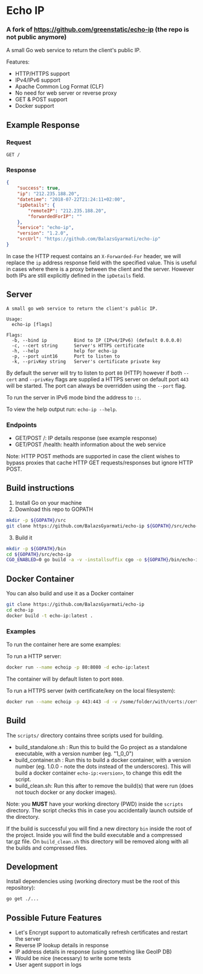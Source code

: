 # Echo IP
### A fork of https://github.com/greenstatic/echo-ip (the repo is not public anymore)

A small Go web service to return the client's public IP.

Features:
- HTTP/HTTPS support
- IPv4/IPv6 support
- Apache Common Log Format (CLF)
- No need for web server or reverse proxy
- GET & POST support
- Docker support

## Example Response
### Request
```http request
GET /
```
### Response
```json
{
    "success": true,
    "ip": "212.235.188.20",
    "datetime": "2018-07-22T21:24:11+02:00",
    "ipDetails": {
        "remoteIP": "212.235.188.20",
        "forwardedForIP": ""
    },
    "service": "echo-ip",
    "version": "1.2.0",
    "srcUrl": "https://github.com/BalazsGyarmati/echo-ip"
}
```

In case the HTTP request contains an `X-Forwarded-For` header, we will replace
the `ip` address response field with the specified value. This is useful in cases
where there is a proxy between the client and the server. However both IPs are
still explicitly defined in the `ipDetails` field.

## Server
```
A small go web service to return the client's public IP.

Usage:
  echo-ip [flags]

Flags:
  -b, --bind ip          Bind to IP (IPv4/IPv6) (default 0.0.0.0)
  -c, --cert string      Server's HTTPS certificate
  -h, --help             help for echo-ip
  -p, --port uint16      Port to listen to
  -k, --privKey string   Server's certificate private key

```

By default the server will try to listen to port `80` (HTTP) however
if both `--cert` and `--privKey` flags are supplied a HTTPS server
on default port `443` will be started. The port can always be overridden
using the `--port` flag.

To run the server in IPv6 mode bind the address to `::`.

To view the help output run: `echo-ip --help`.

### Endpoints
- GET/POST /: IP details response (see example response)
- GET/POST /health: health information about the web service

Note: HTTP POST methods are supported in case the client wishes to bypass
proxies that cache HTTP GET requests/responses but ignore HTTP POST.

## Build instructions
1. Install Go on your machine
2. Download this repo to GOPATH
```bash
mkdir -p ${GOPATH}/src
git clone https://github.com/BalazsGyarmati/echo-ip ${GOPATH}/src/echo-ip
```
3. Build it
```bash
mkdir -p ${GOPATH}/bin
cd ${GOPATH}/src/echo-ip
CGO_ENABLED=0 go build -a -v -installsuffix cgo -o ${GOPATH}/bin/echo-ip
```

## Docker Container
You can also build and use it as a Docker container
```bash
git clone https://github.com/BalazsGyarmati/echo-ip
cd echo-ip
docker build -t echo-ip:latest .
```

### Examples
To run the container here are some examples:

To run a HTTP server:
```bash
docker run --name echoip -p 80:8080 -d echo-ip:latest
```
The container will by default listen to port `8080`.

To run a HTTPS server (with certificate/key on the local filesystem):
```bash
docker run --name echoip -p 443:443 -d -v /some/folder/with/certs:/cert:ro echo-ip:latest -c /cert/server.crt -k /cert/server.key
```

## Build
The `scripts/` directory contains three scripts used for building.
- build_standalone.sh <version>: Run this to build the Go project as a standalone
executable, with a version number (eg. "1_0_0")
- build_container.sh <version>: Run this to build a docker container, with
a version number (eg. 1.0.0 - note the dots instead of the underscores).
This will build a docker container `echo-ip:<version>`, to change this edit the script.
- build_clean.sh: Run this after to remove the build(s) that were run
(does not touch docker or any docker images).

Note: you **MUST** have your working directory (PWD) inside the `scripts`
directory. The script checks this in case you accidentally launch outside
of the directory.

If the build is successful you will find a new directory `bin` inside the
root of the project. Inside you will find the build executable and a
compressed tar.gz file. On `build_clean.sh` this directory will be
removed along with all the builds and compressed files.

## Development
Install dependencies using (working directory must be the root of this repository):
```bash
go get ./...
```

## Possible Future Features
- Let's Encrypt support to automatically refresh certificates and restart
the server
- Reverse IP lookup details in response
- IP address details in response (using something like GeoIP DB)
- Would be nice (necessary) to write some tests
- User agent support in logs